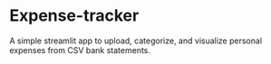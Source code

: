 # Expense-tracker
A simple streamlit app to upload, categorize, and visualize personal expenses from CSV bank statements.
